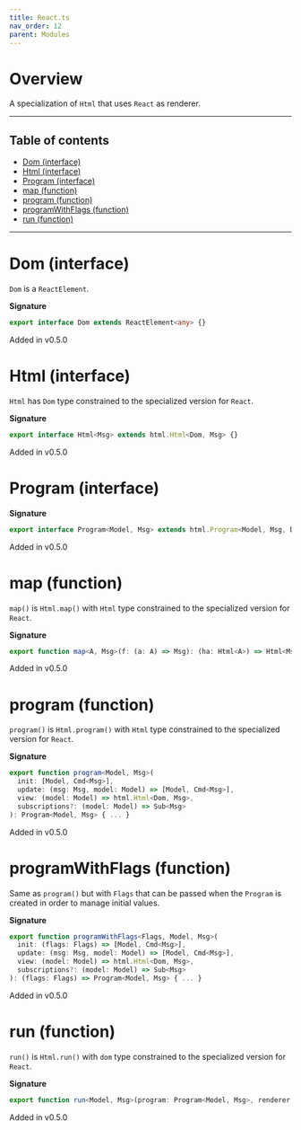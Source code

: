 ```yaml
---
title: React.ts
nav_order: 12
parent: Modules
---
```


# Overview

A specialization of `Html` that uses `React` as renderer.

---

<h2 class="text-delta">Table of contents</h2>

- [Dom (interface)](#dom-interface)
- [Html (interface)](#html-interface)
- [Program (interface)](#program-interface)
- [map (function)](#map-function)
- [program (function)](#program-function)
- [programWithFlags (function)](#programwithflags-function)
- [run (function)](#run-function)

---

# Dom (interface)

`Dom` is a `ReactElement`.

**Signature**

```ts
export interface Dom extends ReactElement<any> {}
```

Added in v0.5.0

# Html (interface)

`Html` has `Dom` type constrained to the specialized version for `React`.

**Signature**

```ts
export interface Html<Msg> extends html.Html<Dom, Msg> {}
```

Added in v0.5.0

# Program (interface)

**Signature**

```ts
export interface Program<Model, Msg> extends html.Program<Model, Msg, Dom> {}
```

Added in v0.5.0

# map (function)

`map()` is `Html.map()` with `Html` type constrained to the specialized version for `React`.

**Signature**

```ts
export function map<A, Msg>(f: (a: A) => Msg): (ha: Html<A>) => Html<Msg> { ... }
```

Added in v0.5.0

# program (function)

`program()` is `Html.program()` with `Html` type constrained to the specialized version for `React`.

**Signature**

```ts
export function program<Model, Msg>(
  init: [Model, Cmd<Msg>],
  update: (msg: Msg, model: Model) => [Model, Cmd<Msg>],
  view: (model: Model) => html.Html<Dom, Msg>,
  subscriptions?: (model: Model) => Sub<Msg>
): Program<Model, Msg> { ... }
```

Added in v0.5.0

# programWithFlags (function)

Same as `program()` but with `Flags` that can be passed when the `Program` is created in order to manage initial values.

**Signature**

```ts
export function programWithFlags<Flags, Model, Msg>(
  init: (flags: Flags) => [Model, Cmd<Msg>],
  update: (msg: Msg, model: Model) => [Model, Cmd<Msg>],
  view: (model: Model) => html.Html<Dom, Msg>,
  subscriptions?: (model: Model) => Sub<Msg>
): (flags: Flags) => Program<Model, Msg> { ... }
```

Added in v0.5.0

# run (function)

`run()` is `Html.run()` with `dom` type constrained to the specialized version for `React`.

**Signature**

```ts
export function run<Model, Msg>(program: Program<Model, Msg>, renderer: html.Renderer<Dom>): Observable<Model> { ... }
```

Added in v0.5.0
